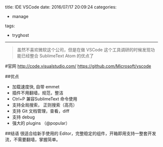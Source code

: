 title: IDE VSCode
date: 2016/07/17 20:09:24
categories:

 - manage 


tags:

- tryghost

---

>虽然不喜欢微软这个公司，但是在做 VSCode 这个工具调研的时候发现功能已经整合 SublimeText Atom 的优点了

#官网
http://code.visualstudio.com/
https://github.com/Microsoft/vscode

##优点
 * 加载速度快, 自带 emmet
 * 插件不用翻墙，规范，整洁
 * Ctrl+P 兼容SublimeText 命令使用
 * 支持全局搜索， 正则搜索（高亮）
 * 支持 Git 文档管理，查看，diff
 * 支持 debug
 * 强大的 plugins （@popular）

##结语
很适合给新手使用的 Editor，完整稳定的组件，开箱即用支持一整套开发流，不需要翻墙，掌握简单。



